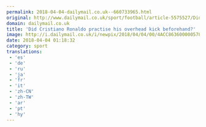 ```yaml
---
permalink: 2018-04-04-dailymail.co.uk--660733965.html
original: http://www.dailymail.co.uk/sport/football/article-5575527/Did-Cristiano-Ronaldo-practise-spectacular-overhead-kick-beforehand.html?ITO=1490&ns_mchannel=rss&ns_campaign=1490
domain: dailymail.co.uk
title: 'Did Cristiano Ronaldo practise his overhead kick beforehand?'
image: http://i.dailymail.co.uk/i/newpix/2018/04/04/00/4ACC863600000578-0-image-a-121_1522797215155.jpg
date: 2018-04-04 01:18:32
category: sport
translations: 
 - 'es'
 - 'de'
 - 'ru'
 - 'ja'
 - 'fr'
 - 'it'
 - 'zh-CN'
 - 'zh-TW'
 - 'ar'
 - 'pt'
 - 'hy'
---
```


